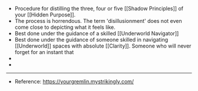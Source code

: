 - Procedure for distilling the three, four or five [[Shadow Principles]] of your [[Hidden Purpose]].
- The process is horrendous. The term 'disillusionment' does not even come close to depicting what it feels like.
- Best done under the guidance of a skilled [[Underworld Navigator]]
- Best done under the guidance of someone skilled in navigating [[Underworld]] spaces with absolute [[Clarity]]. Someone who will never forget for an instant that
-
-
- ---
- Reference: https://yourgremlin.mystrikingly.com/